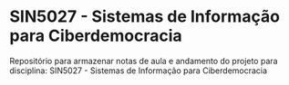 # SIN5027 - Sistemas de Informação para Ciberdemocracia
Repositório para armazenar notas de aula e andamento do projeto para disciplina: SIN5027 - Sistemas de Informação para Ciberdemocracia 
